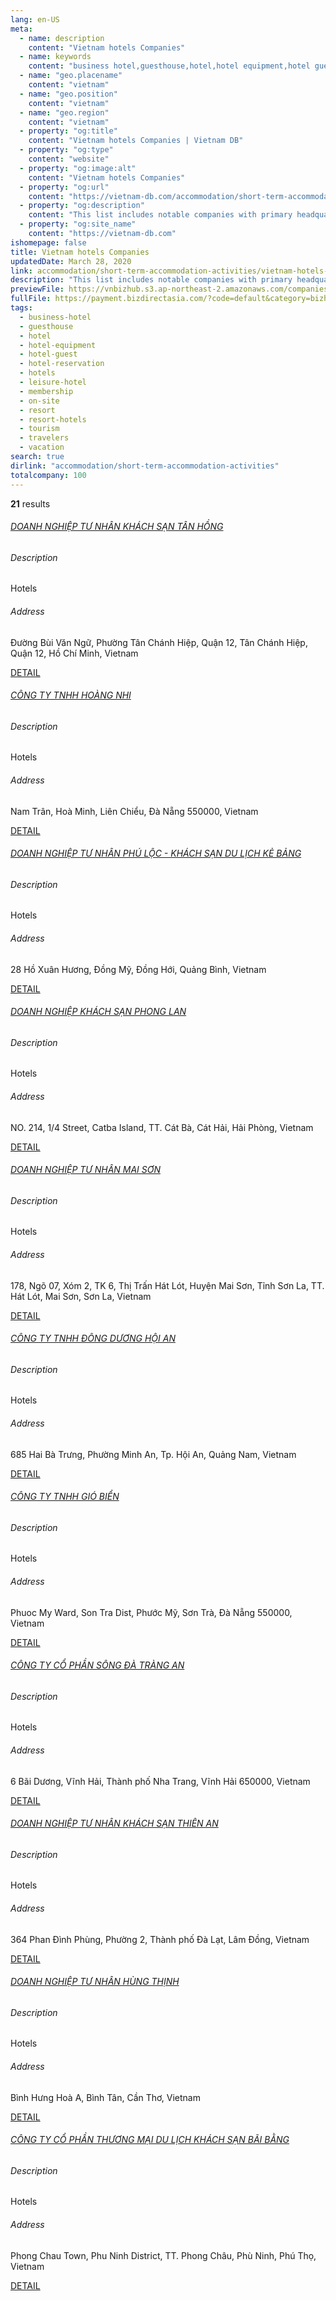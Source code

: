 ```yaml
---
lang: en-US
meta:
  - name: description
    content: "Vietnam hotels Companies"
  - name: keywords
    content: "business hotel,guesthouse,hotel,hotel equipment,hotel guest,hotel reservation,hotels,leisure hotel,membership,on site,resort,resort hotels,tourism,travelers,vacation,I551000"
  - name: "geo.placename"
    content: "vietnam"
  - name: "geo.position"
    content: "vietnam"
  - name: "geo.region"
    content: "vietnam"
  - property: "og:title"
    content: "Vietnam hotels Companies | Vietnam DB"
  - property: "og:type"
    content: "website"
  - property: "og:image:alt"
    content: "Vietnam hotels Companies"
  - property: "og:url"
    content: "https://vietnam-db.com/accommodation/short-term-accommodation-activities/vietnam-hotels-companies"
  - property: "og:description"
    content: "This list includes notable companies with primary headquarters located in the Vietnam that are engaged in business activities of hotels, updated on March 28, 2020.This list was compiled automatically by our AI-powered algorithm and curated by our team of analysts"
  - property: "og:site_name"
    content: "https://vietnam-db.com"
ishomepage: false
title: Vietnam hotels Companies
updatedDate: March 28, 2020
link: accommodation/short-term-accommodation-activities/vietnam-hotels-companies
description: "This list includes notable companies with primary headquarters located in the Vietnam that are engaged in business activities of hotels, updated on March 28, 2020.This list was compiled automatically by our AIpowered algorithm and curated by our team of analysts"
previewFile: https://vnbizhub.s3.ap-northeast-2.amazonaws.com/companies/vietnam-hotels-companies_preview.xlsx
fullFile: https://payment.bizdirectasia.com/?code=default&category=bizhub&item=vietnam-hotels-companies&redirect=https://vietnam-db.com
tags: 
  - business-hotel
  - guesthouse
  - hotel
  - hotel-equipment
  - hotel-guest
  - hotel-reservation
  - hotels
  - leisure-hotel
  - membership
  - on-site
  - resort
  - resort-hotels
  - tourism
  - travelers
  - vacation
search: true
dirlink: "accommodation/short-term-accommodation-activities"
totalcompany: 100
---
```


<p class="fs-medium textColorHighlight"><strong>21</strong> results</p>
<div class="bd-item">
    <div class="item-content">
        <h6 class="textColorPrimary item-title"><a class="textColorPrimary" href="/accommodation/short-term-accommodation-activities/vietnam-hotels-companies/level3-doanh-nghiep-tu-nhan-khach-san-tan-hong-3077139">DOANH NGHIỆP TƯ NHÂN KHÁCH SẠN TÂN HỒNG</a></h6>
        <h6 class="bd-label">Description</h6>
        <p>Hotels</p>
        <h6 class="bd-label">Address</h6>
        <p>Đường Bùi Văn Ngữ, Phường Tân Chánh Hiệp, Quận 12, Tân Chánh Hiệp, Quận 12, Hồ Chí Minh, Vietnam</p>
        <p>
            <a class="btn btn-sm btn-primary" href="/accommodation/short-term-accommodation-activities/vietnam-hotels-companies/level3-doanh-nghiep-tu-nhan-khach-san-tan-hong-3077139">DETAIL <i class="bd-icon ic_arrow_back"></i></a>
        </p>
    </div>
</div>

<div class="bd-item">
    <div class="item-content">
        <h6 class="textColorPrimary item-title"><a class="textColorPrimary" href="/accommodation/short-term-accommodation-activities/vietnam-hotels-companies/level3-hoang-nhi-company-limited-2827932">CÔNG TY TNHH HOÀNG NHI</a></h6>
        <h6 class="bd-label">Description</h6>
        <p>Hotels</p>
        <h6 class="bd-label">Address</h6>
        <p>Nam Trân, Hoà Minh, Liên Chiểu, Đà Nẵng 550000, Vietnam</p>
        <p>
            <a class="btn btn-sm btn-primary" href="/accommodation/short-term-accommodation-activities/vietnam-hotels-companies/level3-hoang-nhi-company-limited-2827932">DETAIL <i class="bd-icon ic_arrow_back"></i></a>
        </p>
    </div>
</div>

<div class="bd-item">
    <div class="item-content">
        <h6 class="textColorPrimary item-title"><a class="textColorPrimary" href="/accommodation/short-term-accommodation-activities/vietnam-hotels-companies/level3-ke-bang-hotel-2809082">DOANH NGHIỆP TƯ NHÂN PHÚ LỘC - KHÁCH SẠN DU LỊCH KẺ BẢNG</a></h6>
        <h6 class="bd-label">Description</h6>
        <p>Hotels</p>
        <h6 class="bd-label">Address</h6>
        <p>28 Hồ Xuân Hương, Đồng Mỹ, Đồng Hới, Quảng Bình, Vietnam</p>
        <p>
            <a class="btn btn-sm btn-primary" href="/accommodation/short-term-accommodation-activities/vietnam-hotels-companies/level3-ke-bang-hotel-2809082">DETAIL <i class="bd-icon ic_arrow_back"></i></a>
        </p>
    </div>
</div>

<div class="bd-item">
    <div class="item-content">
        <h6 class="textColorPrimary item-title"><a class="textColorPrimary" href="/accommodation/short-term-accommodation-activities/vietnam-hotels-companies/level3-phong-lan-hotel-2685530">DOANH NGHIỆP KHÁCH SẠN PHONG LAN</a></h6>
        <h6 class="bd-label">Description</h6>
        <p>Hotels</p>
        <h6 class="bd-label">Address</h6>
        <p>NO. 214, 1/4 Street, Catba Island, TT. Cát Bà, Cát Hải, Hải Phòng, Vietnam</p>
        <p>
            <a class="btn btn-sm btn-primary" href="/accommodation/short-term-accommodation-activities/vietnam-hotels-companies/level3-phong-lan-hotel-2685530">DETAIL <i class="bd-icon ic_arrow_back"></i></a>
        </p>
    </div>
</div>

<div class="bd-item">
    <div class="item-content">
        <h6 class="textColorPrimary item-title"><a class="textColorPrimary" href="/accommodation/short-term-accommodation-activities/vietnam-hotels-companies/level3-doanh-nghiep-tu-nhan-mai-son-2499653">DOANH NGHIỆP TƯ NHÂN MAI SƠN</a></h6>
        <h6 class="bd-label">Description</h6>
        <p>Hotels</p>
        <h6 class="bd-label">Address</h6>
        <p>178, Ngõ 07, Xóm 2, TK 6, Thị Trấn Hát Lót, Huyện Mai Sơn, Tỉnh Sơn La, TT. Hát Lót, Mai Sơn, Sơn La, Vietnam</p>
        <p>
            <a class="btn btn-sm btn-primary" href="/accommodation/short-term-accommodation-activities/vietnam-hotels-companies/level3-doanh-nghiep-tu-nhan-mai-son-2499653">DETAIL <i class="bd-icon ic_arrow_back"></i></a>
        </p>
    </div>
</div>

<div class="bd-item">
    <div class="item-content">
        <h6 class="textColorPrimary item-title"><a class="textColorPrimary" href="/accommodation/short-term-accommodation-activities/vietnam-hotels-companies/level3-dong-duong-hoi-an-company-limited-2534791">CÔNG TY TNHH ĐÔNG DƯƠNG HỘI AN</a></h6>
        <h6 class="bd-label">Description</h6>
        <p>Hotels</p>
        <h6 class="bd-label">Address</h6>
        <p>685 Hai Bà Trưng, Phường Minh An, Tp. Hội An, Quảng Nam, Vietnam</p>
        <p>
            <a class="btn btn-sm btn-primary" href="/accommodation/short-term-accommodation-activities/vietnam-hotels-companies/level3-dong-duong-hoi-an-company-limited-2534791">DETAIL <i class="bd-icon ic_arrow_back"></i></a>
        </p>
    </div>
</div>

<div class="bd-item">
    <div class="item-content">
        <h6 class="textColorPrimary item-title"><a class="textColorPrimary" href="/accommodation/short-term-accommodation-activities/vietnam-hotels-companies/level3-sea-wind-company-limited-2777133">CÔNG TY TNHH GIÓ BIỂN</a></h6>
        <h6 class="bd-label">Description</h6>
        <p>Hotels</p>
        <h6 class="bd-label">Address</h6>
        <p>Phuoc My Ward, Son Tra Dist, Phước Mỹ, Sơn Trà, Đà Nẵng 550000, Vietnam</p>
        <p>
            <a class="btn btn-sm btn-primary" href="/accommodation/short-term-accommodation-activities/vietnam-hotels-companies/level3-sea-wind-company-limited-2777133">DETAIL <i class="bd-icon ic_arrow_back"></i></a>
        </p>
    </div>
</div>

<div class="bd-item">
    <div class="item-content">
        <h6 class="textColorPrimary item-title"><a class="textColorPrimary" href="/accommodation/short-term-accommodation-activities/vietnam-hotels-companies/level3-song-da-trang-an-joint-stock-company-2624408">CÔNG TY CỔ PHẦN SÔNG ĐÀ TRÀNG AN</a></h6>
        <h6 class="bd-label">Description</h6>
        <p>Hotels</p>
        <h6 class="bd-label">Address</h6>
        <p>6 Bãi Dương, Vĩnh Hải, Thành phố Nha Trang, Vĩnh Hải 650000, Vietnam</p>
        <p>
            <a class="btn btn-sm btn-primary" href="/accommodation/short-term-accommodation-activities/vietnam-hotels-companies/level3-song-da-trang-an-joint-stock-company-2624408">DETAIL <i class="bd-icon ic_arrow_back"></i></a>
        </p>
    </div>
</div>

<div class="bd-item">
    <div class="item-content">
        <h6 class="textColorPrimary item-title"><a class="textColorPrimary" href="/accommodation/short-term-accommodation-activities/vietnam-hotels-companies/level3-thien-an-hotel-2708189">DOANH NGHIỆP TƯ NHÂN KHÁCH SẠN THIÊN AN</a></h6>
        <h6 class="bd-label">Description</h6>
        <p>Hotels</p>
        <h6 class="bd-label">Address</h6>
        <p>364 Phan Đình Phùng, Phường 2, Thành phố Đà Lạt, Lâm Đồng, Vietnam</p>
        <p>
            <a class="btn btn-sm btn-primary" href="/accommodation/short-term-accommodation-activities/vietnam-hotels-companies/level3-thien-an-hotel-2708189">DETAIL <i class="bd-icon ic_arrow_back"></i></a>
        </p>
    </div>
</div>

<div class="bd-item">
    <div class="item-content">
        <h6 class="textColorPrimary item-title"><a class="textColorPrimary" href="/accommodation/short-term-accommodation-activities/vietnam-hotels-companies/level3-doanh-nghiep-tu-nhan-hung-thinh-2889264">DOANH NGHIỆP TƯ NHÂN HÙNG THỊNH</a></h6>
        <h6 class="bd-label">Description</h6>
        <p>Hotels</p>
        <h6 class="bd-label">Address</h6>
        <p>Bình Hưng Hoà A, Bình Tân, Cần Thơ, Vietnam</p>
        <p>
            <a class="btn btn-sm btn-primary" href="/accommodation/short-term-accommodation-activities/vietnam-hotels-companies/level3-doanh-nghiep-tu-nhan-hung-thinh-2889264">DETAIL <i class="bd-icon ic_arrow_back"></i></a>
        </p>
    </div>
</div>

<div class="bd-item">
    <div class="item-content">
        <h6 class="textColorPrimary item-title"><a class="textColorPrimary" href="/accommodation/short-term-accommodation-activities/vietnam-hotels-companies/level3-bai-bang-hotel-tourist-commerce-joint-stock-company-3018826">CÔNG TY CỔ PHẦN THƯƠNG MẠI DU LỊCH KHÁCH SẠN BÃI BẰNG</a></h6>
        <h6 class="bd-label">Description</h6>
        <p>Hotels</p>
        <h6 class="bd-label">Address</h6>
        <p>Phong Chau Town, Phu Ninh District, TT. Phong Châu, Phù Ninh, Phú Thọ, Vietnam</p>
        <p>
            <a class="btn btn-sm btn-primary" href="/accommodation/short-term-accommodation-activities/vietnam-hotels-companies/level3-bai-bang-hotel-tourist-commerce-joint-stock-company-3018826">DETAIL <i class="bd-icon ic_arrow_back"></i></a>
        </p>
    </div>
</div>

